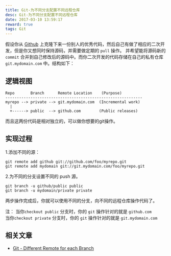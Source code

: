 ```yaml
---
title: Git-为不同分支配置不同远程仓库
desc: Git-为不同分支配置不同远程仓库
date: 2017-03-10 13:59:17
reward: true
tags: Git
---
```


假设你从 [Github](https://github.com) 上克隆下来一份别人的优秀代码，然后自己有做了相应的二次开发，但是你又想同时保持源码，并需要做定期的 `pull` 操作。
并希望能将源码新的 `commit` 合并到自己修改后的源码中。而你二次开发的代码存储在自己的私有仓库 `git.mydomain.com` 中。结构如下：
<!--more--> 
## 逻辑视图

```bazaar
Repo       Branch      Remote Location    (Purpose)
------------------------------------------------------------
myrepo --> private --> git.mydomain.com  (Incremental work)
  |
  +------> public  --> github.com        (Public releases)
```

而且这两份代码是相对独立的，可以做你想要的git操作。

## 实现过程

  1.添加不同的源：

```git
git remote add github git://github.com/foo/myrepo.git
git remote add mydomain git://git.mydomain.com/foo/myrepo.git
```

  2.为不同的分支设置不同的 push 源。  

```git
git branch -u github/public public
git branch -u mydomain/private private
```

两步操作完成后，你就可以使用不同的分支，向不同的远程仓库操作代码了。

注：
当你`checkout public` 分支时，你的 `git` 操作针对的就是 `github.com`  
当你`checkout private` 分支时，你的 `git` 操作针对的就是 `git.mydomain.com`

## 相关文章
* [Git - Different Remote for each Branch](http://stackoverflow.com/questions/15775183/git-different-remote-for-each-branch)





